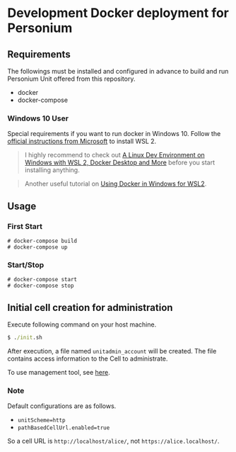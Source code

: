 # Development Docker deployment for Personium

## Requirements

The followings must be installed and configured in advance to build and run Personium Unit offered from this repository.

* docker
* docker-compose

### Windows 10 User  
Special requirements if you want to run docker in Windows 10. Follow the [official instructions from Microsoft](https://docs.microsoft.com/en-us/windows/wsl/install-win10) to install WSL 2.  
> I highly recommend to check out [A Linux Dev Environment on Windows with WSL 2, Docker Desktop and More](https://nickjanetakis.com/blog/a-linux-dev-environment-on-windows-with-wsl-2-docker-desktop-and-more) before you start installing anything.  

> Another useful tutorial on [Using Docker in Windows for WSL2](https://code.visualstudio.com/blogs/2020/03/02/docker-in-wsl2).  

## Usage

### First Start

```console
# docker-compose build
# docker-compose up
```

### Start/Stop

```console
# docker-compose start
# docker-compose stop
```

## Initial cell creation for administration

Execute following command on your host machine.

```cmd
$ ./init.sh
```

After execution, a file named `unitadmin_account` will be created.
The file contains access information to the Cell to administrate.

To use management tool, see [here](https://personium.io/docs/en/next/getting-started/appdev-management-tool/).

### Note

Default configurations are as follows.

* `unitScheme=http`
* `pathBasedCellUrl.enabled=true`

So a cell URL is `http://localhost/alice/`, not `https://alice.localhost/`.
